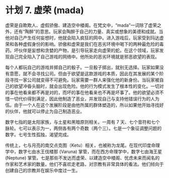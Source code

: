# 计划 7. 虚荣 (mada)

虚荣是自欺欺人、虚假骄傲、建造空中楼阁。在梵文中，“mada”一词除了虚荣之外，还有“陶醉”的意思。玩家会陶醉于自己的力量、真实或想象的美德和成就。当他对自己产生任何妄想时，他就会陷入疯狂的网中。进入游戏后，玩家受到玛达虚荣和各种虚假身份的影响。骄傲和虚荣是我们在恶劣环境中喝下的两种最危险的毒药。坏伙伴是妄想和贪婪的产物，是引导玩家走向虚荣的蛇。在这个领域，玩家发现自己完全陷入了自己游戏的网络中。他所处的恶劣环境就是邪恶欲望的表现。

每个人都玩自己的游戏并掷自己的骰子。一旦骰子掷出，就别无选择。玩家如果没有意愿，就不会寻找公司。但由于欲望是这款游戏的本质，因此在其发展的某个阶段寻找一家公司就变得不可避免。玩家需要一群人来强化他的新身份。当玩家被自己的欲望冲昏头脑时，就会出现危险。他的行为模式发生了根本性的变化。一切对的事在他看来都不再是对的，而坏的事在他看来也不再是坏事了。他的欲望必须不惜一切代价得到满足，因此他制造了恶业，并发现自己与支持他错误行为的人为伍。由于一个人在这个发展阶段是由他所属的群体塑造的，所以如果他开始寻找好的伙伴，他就可以停止为自己制造恶业。

数字七指的是太阳家族，与土星和黑暗原则相关。一周有 7 天、七个音符和七个脉轮。七可以表示为一，两侧各有两个奇数（两个三）。七是一个象征调整问题的数字。七号生性孤独，渴望完成。

传统上，七与月亮的南交点克图（Ketu）相关，也被称为龙尾。在现代印度命理学中，数字七由水王伐楼那 (Varuna) 掌管，而在西方命理学中，数字七由海王星 (Neptune) 掌管。七是那些不发达而虚荣、以建造空中楼阁、忧虑未来而闻名的作家和艺术家的数量。他们不喜欢走老路，对宗教有非常具体的看法。他们倾向于创建自己的宗教并在娱乐中度过一生。

